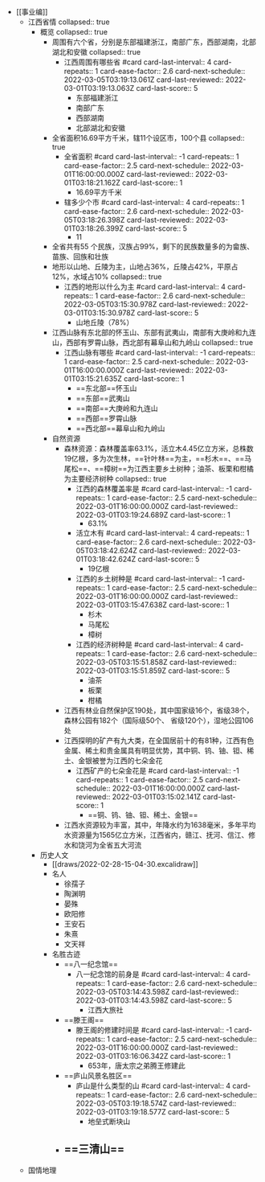 - [[事业编]]
	- 江西省情
	  collapsed:: true
		- 概览
		  collapsed:: true
			- 周围有六个省，分别是东部福建浙江，南部广东，西部湖南，北部湖北和安徽
			  collapsed:: true
				- 江西周围有哪些省 #card
				  card-last-interval:: 4
				  card-repeats:: 1
				  card-ease-factor:: 2.6
				  card-next-schedule:: 2022-03-05T03:19:13.061Z
				  card-last-reviewed:: 2022-03-01T03:19:13.063Z
				  card-last-score:: 5
					- 东部福建浙江
					- 南部广东
					- 西部湖南
					- 北部湖北和安徽
			- 全省面积16.69平方千米，辖11个设区市，100个县
			  collapsed:: true
				- 全省面积 #card
				  card-last-interval:: -1
				  card-repeats:: 1
				  card-ease-factor:: 2.5
				  card-next-schedule:: 2022-03-01T16:00:00.000Z
				  card-last-reviewed:: 2022-03-01T03:18:21.162Z
				  card-last-score:: 1
					- 16.69平方千米
				- 辖多少个市 #card
				  card-last-interval:: 4
				  card-repeats:: 1
				  card-ease-factor:: 2.6
				  card-next-schedule:: 2022-03-05T03:18:26.398Z
				  card-last-reviewed:: 2022-03-01T03:18:26.399Z
				  card-last-score:: 5
					- 11
			- 全省共有55 个民族，汉族占99%，剩下的民族数量多的为畲族、苗族、回族和壮族
			- 地形以山地、丘陵为主，山地占36%，丘陵占42%，平原占12%，水域占10%
			  collapsed:: true
				- 江西的地形以什么为主 #card
				  card-last-interval:: 4
				  card-repeats:: 1
				  card-ease-factor:: 2.6
				  card-next-schedule:: 2022-03-05T03:15:30.978Z
				  card-last-reviewed:: 2022-03-01T03:15:30.978Z
				  card-last-score:: 5
					- 山地丘陵（78%）
			- 江西山脉有东北部的怀玉山、东部有武夷山，南部有大庚岭和九连山，西部有罗霄山脉，西北部有幕阜山和九岭山
			  collapsed:: true
				- 江西山脉有哪些 #card
				  card-last-interval:: -1
				  card-repeats:: 1
				  card-ease-factor:: 2.5
				  card-next-schedule:: 2022-03-01T16:00:00.000Z
				  card-last-reviewed:: 2022-03-01T03:15:21.635Z
				  card-last-score:: 1
					- ==东北部==怀玉山
					- ==东部==武夷山
					- ==南部==大庚岭和九连山
					- ==西部==罗霄山脉
					- ==西北部==幕阜山和九岭山
			- 自然资源
				- 森林资源：森林覆盖率63.1%，活立木4.45亿立方米，总株数19亿根，多为次生林，==针叶林==为主，==杉木==、==马尾松==、==樟树==为江西主要乡土树种；油茶、板栗和柑橘为主要经济树种
				  collapsed:: true
					- 江西的森林覆盖率是 #card
					  card-last-interval:: -1
					  card-repeats:: 1
					  card-ease-factor:: 2.5
					  card-next-schedule:: 2022-03-01T16:00:00.000Z
					  card-last-reviewed:: 2022-03-01T03:19:24.689Z
					  card-last-score:: 1
						- 63.1%
					- 活立木有 #card
					  card-last-interval:: 4
					  card-repeats:: 1
					  card-ease-factor:: 2.6
					  card-next-schedule:: 2022-03-05T03:18:42.624Z
					  card-last-reviewed:: 2022-03-01T03:18:42.624Z
					  card-last-score:: 5
						- 19亿根
					- 江西的乡土树种是 #card
					  card-last-interval:: -1
					  card-repeats:: 1
					  card-ease-factor:: 2.5
					  card-next-schedule:: 2022-03-01T16:00:00.000Z
					  card-last-reviewed:: 2022-03-01T03:15:47.638Z
					  card-last-score:: 1
						- 杉木
						- 马尾松
						- 樟树
					- 江西的经济树种是 #card
					  card-last-interval:: 4
					  card-repeats:: 1
					  card-ease-factor:: 2.6
					  card-next-schedule:: 2022-03-05T03:15:51.858Z
					  card-last-reviewed:: 2022-03-01T03:15:51.859Z
					  card-last-score:: 5
						- 油茶
						- 板栗
						- 柑橘
				- 江西有林业自然保护区190处，其中国家级16个，省级38个，森林公园有182个（国际级50个、 省级120个），湿地公园106处
				- 江西探明的矿产有九大类，在全国居前十的有81种，江西有色金属、稀土和贵金属具有明显优势，其中铜、钨、铀、钽、稀土、金银被誉为江西的七朵金花
					- 江西矿产的七朵金花是 #card
					  card-last-interval:: -1
					  card-repeats:: 1
					  card-ease-factor:: 2.5
					  card-next-schedule:: 2022-03-01T16:00:00.000Z
					  card-last-reviewed:: 2022-03-01T03:15:02.141Z
					  card-last-score:: 1
						- ==铜、钨、铀、钽、稀土、金银==
				- 江西水资源较为丰富，其中，年降水约为1638毫米，多年平均水资源量为1565亿立方米，江西省内，赣江、抚河、信江、修水和饶河为全省五大河流
		- 历史人文
			- [[draws/2022-02-28-15-04-30.excalidraw]]
			- 名人
				- 徐孺子
				- 陶渊明
				- 晏殊
				- 欧阳修
				- 王安石
				- 朱熹
				- 文天祥
			- 名胜古迹
				- ==八一纪念馆==
					- 八一纪念馆的前身是 #card
					  card-last-interval:: 4
					  card-repeats:: 1
					  card-ease-factor:: 2.6
					  card-next-schedule:: 2022-03-05T03:14:43.598Z
					  card-last-reviewed:: 2022-03-01T03:14:43.598Z
					  card-last-score:: 5
						- 江西大旅社
				- ==滕王阁==
					- 滕王阁的修建时间是 #card
					  card-last-interval:: -1
					  card-repeats:: 1
					  card-ease-factor:: 2.5
					  card-next-schedule:: 2022-03-01T16:00:00.000Z
					  card-last-reviewed:: 2022-03-01T03:16:06.342Z
					  card-last-score:: 1
						- 653年，唐太宗之弟腾王修建此
				- ==庐山风景名胜区==
					- 庐山是什么类型的山 #card
					  card-last-interval:: 4
					  card-repeats:: 1
					  card-ease-factor:: 2.6
					  card-next-schedule:: 2022-03-05T03:19:18.574Z
					  card-last-reviewed:: 2022-03-01T03:19:18.577Z
					  card-last-score:: 5
						- 地垒式断块山
				- ==三清山==
					-
	- 国情地理